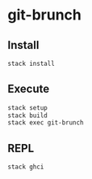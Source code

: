 # git-brunch

## Install

```sh
stack install
```


## Execute

```sh
stack setup
stack build
stack exec git-brunch
```

## REPL

```sh
stack ghci
```
